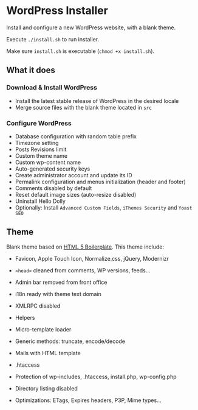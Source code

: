 WordPress Installer
===================

Install and configure a new WordPress website, with a blank theme.

Execute `./install.sh` to run installer.

Make sure `install.sh` is executable (`chmod +x install.sh`).

## What it does

### Download & Install WordPress

* Install the latest stable release of WordPress in the desired locale
* Merge source files with the blank theme located in `src`

### Configure WordPress

* Database configuration with random table prefix
* Timezone setting
* Posts Revisions limit
* Custom theme name
* Custom wp-content name
* Auto-generated security keys
* Create administrator account and update its ID
* Permalink configuration and menus initialization (header and footer)
* Comments disabled by default
* Reset default image sizes (auto-resize disabled)
* Uninstall Hello Dolly
* Optionally: Install `Advanced Custom Fields`, `iThemes Security` and `Yoast SEO`

## Theme

Blank theme based on [HTML 5 Boilerplate](https://github.com/h5bp/html5-boilerplate). This theme include:

* Favicon, Apple Touch Icon, Normalize.css, jQuery, Modernizr
* `<head>` cleaned from comments, WP versions, feeds...
* Admin bar removed from front office
* i18n ready with theme text domain
* XMLRPC disabled

* Helpers
 * Micro-template loader
 * Generic methods: truncate, encode/decode
 * Mails with HTML template

* .htaccess
 * Protection of wp-includes, .htaccess, install.php, wp-config.php
 * Directory listing disabled
 * Optimizations: ETags, Expires headers, P3P, Mime types...
